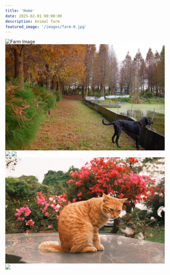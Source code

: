 ```yaml
---
title: 'Home'
date: 2025-02-01 00:00:00
description: Animal farm
featured_image: '/images/farm-0.jpg'
---
```


<img src="/images/farm-0.jpg" alt="Farm Image" style="width: 100%; height: 200; max-width: 500px;">


<div class="gallery" data-columns="1">
    <img src="/images/farm-1.jpg" style="width: 500; height: 500;">
    <img src="/images/farm-2.jpg" style="width: 500; height: 500;">
    <img src="/images/farm-3.jpg" style="width: 500; height: 500;">
    <img src="/images/farm-4.jpg" style="width: 500; height: 500;">
    <img src="/images/farm-5.jpg" style="width: 500; height: 200;">
</div>

